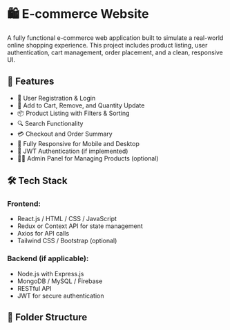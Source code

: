 # 🛍️ E-commerce Website

A fully functional e-commerce web application built to simulate a real-world online shopping experience. This project includes product listing, user authentication, cart management, order placement, and a clean, responsive UI.

## 🚀 Features

- 👤 User Registration & Login
- 🛒 Add to Cart, Remove, and Quantity Update
- 📦 Product Listing with Filters & Sorting
- 🔍 Search Functionality
- 💳 Checkout and Order Summary
- 📱 Fully Responsive for Mobile and Desktop
- 🔐 JWT Authentication (if implemented)
- 🧑‍💼 Admin Panel for Managing Products (optional)

## 🛠️ Tech Stack

### Frontend:
- React.js / HTML / CSS / JavaScript
- Redux or Context API for state management
- Axios for API calls
- Tailwind CSS / Bootstrap (optional)

### Backend (if applicable):
- Node.js with Express.js
- MongoDB / MySQL / Firebase
- RESTful API
- JWT for secure authentication

## 📁 Folder Structure



